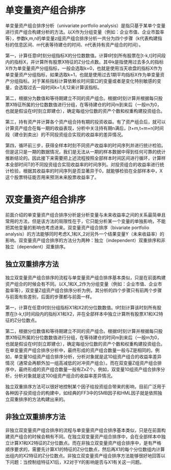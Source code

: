 # 单变量资产组合排序

单变量资产组合排序分析（univariate portfolio analysis）是指只基于某单个变量进行资产组合构建分析的方法。以X作为分组变量（例如：企业市值、企业市盈率等），参数k,m,n的单变量z组资产组合排序分析一共分为四个步骤（k代表构建指标的信息区间、m代表等待建仓的时间、n代表持有资产组合的时间）。 

第一，计算任意t时刻分组指标X的分位数数值。计算t时刻所有股票在[t-k,t]时间段内的指标X，并计算所有股票X特征的Z分位点数。其中k是指使用过去多久的指标X作为单变量资产分组指标，一般会选取k=0，也就是使用当天收盘的指标X作为单变量资产分组指标，如果选取k=1，也就是使用过去1期平均指标X作为单变量资产分组指标。对于某些指标计算依赖长时间窗口的变量或者是变化特别敏感的变量，会选取过去一段时间k=1,6,12来计算该指标。

第二，根据分为数值和等待期建立不同的资产组合。根据t时刻计算并根据每只股票X特征所属的分位数数值进行分组，在等待建仓的时间m到来后（一般m为0，也就是假设在t时刻立即建仓），确定每组分位数的资产个数和权重构建投资组合。

第三，持有资产并计算各个资产组合持有期的投资收益。有了资产组合后，就可以计算资产组合在每一期的收益表现，分析中关注持有期n满后，[t+m,t+m+n]时间段（建仓到卖出）的不同投资组合实现的收益率的差异情况。

第四，循环前三步，获得全样本时刻不同资产收益率的时间序列并进行统计检验。但是这只是一期的数据情况，我们是无法从一期的样本数据中得到任何可靠的统计推断结论的。因此接下来需要把上述流程按照全部样本时间区间进行循环，计算样本全部时间T的不同投资组合实现收益率的时间序列。对投资组合的收益率进行统计检验，根据其收益率的时间序列是否显著异于0，就能够检验在全部样本中，X这个股票特征能否用来预测未来股票收益率了。

# 双变量资产组合排序

前面介绍的单变量资产组合排序分析是分析变量与未来收益率之间的关系最简单且常用的方法，但是该方法的局限性在于，它只能分析某一个变量的单独影响，不能把其他变量的影响也考虑进来。双变量资产组合排序（bivariate portfolio analysis）的方法能够同时考虑X_1和X_2对另外一个结果变量Y（未来收益率）的影响。双变量资产组合排序的方法分为两种：独立（independent）双重排序和非独立（dependent）双重排序。

## 独立双重排序方法

独立双变量资产组合排序的流程与单变量资产组合排序基本类似，只是在前面构建资产组合的时候会有不同。以X_1和X_2作为分组变量（例如：企业市值、企业市盈率等），双变量Z组资产组合排序分析为例，其分析的四个步骤只有前两个步骤与前面有些差别，后面的步骤都与前面一样。

第一，计算在任意t时刻分组指标X1和X2的分位数数值。t时刻计算该时刻所有股票在[t-k,t]时间段内的指标X1和X2，并在全部样本中独立计算所有股票X1和X2特征的Z分位数点。

第二，根据分位数值和等待期建立不同的资产组合。根据t时刻计算并根据每只股票X特征所属的分位数数值进行分组，在等待建仓的时间m到来后（一般m为0，也就是假设在t时刻立即建仓），确定每组分位数的资产个数和权重构建投资组合。在单变量资产组合排序分析中，最终形成的资产组合数量一般与Z是相同的。例如，单变量10组资产组合排序分析，分析对象就是这10组资产组合的收益率差异情况（通常会再额外加一组高减低的对冲资产组合）。而在双变量Z组资产组合排序中，最终形成的资产组合数量一般有ZxZ个。例如，双变量10组资产组合排序分析，分析对象就是这100组资产组合的收益率差异情况。

独立双重排序方法可以很好地控制某个因子给投资组合带来的影响，目前广泛用于各种因子投资组合的构建中，如经典的FF3中的SMB因子和HML因子就是依照独立双重排序的方法构建出来的。

## 非独立双重排序方法

非独立双变量资产组合排序的流程与单变量资产组合排序基本类似，只是在前面构建资产组合的时候会稍有不同。在独立双变量资产组合排序中，会在全部样本中独立计算X1和X2特征的Z分位数点。而在非独立双变量资产组合排序中，是有严格顺序要求的，需要先计算X1的特征的Z分位数点，然后再X1的每个分位数组内计算出组内的X2特征的Z分位数点。非独立双变量资产组合排序方法能够很好地回答以下问题：当控制组特征X1后，X2对于Y的影响是否与X1有关这一问题。